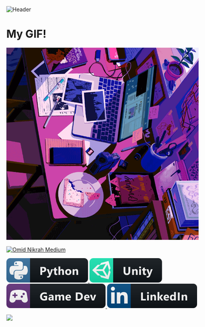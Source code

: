 
![Header](./https://github.com/mefamina/mefamina/blob/main/github-header-image%20(1).png?raw=true)

# My GIF!
![](https://github.com/mefamina/mefamina/blob/main/purplegif.gif)

<!--
**mefamina/mefamina** is a ✨ _special_ ✨ repository because its `README.md` (this file) appears on your GitHub profile.

Here are some ideas to get you started:

- 🔭 I’m currently working on ...
- 🌱 I’m currently learning ...
- 👯 I’m looking to collaborate on ...
- 🤔 I’m looking for help with ...
- 💬 Ask me about ...
- 📫 How to reach me: ...
- 😄 Pronouns: ...
- ⚡ Fun fact: ...
--> 
[![Omid Nikrah Medium](https://github-readme-medium.vercel.app/?username=arda.b.arduc)](https://medium.com/@arda.b.arduc)

<a href="#">
    <img src="https://github.com/MikeCodesDotNET/ColoredBadges/raw/master/svg/dev/languages/python.svg" alt="Unity" style="vertical-align:top margin:6px 4px">
  </a>
 <a href="#">
    <img src="https://github.com/MikeCodesDotNET/ColoredBadges/raw/master/svg/dev/frameworks/unity.svg" alt="Unity" style="vertical-align:top margin:6px 4px">
  </a>  
   <a href="#">
    <img src="https://github.com/MikeCodesDotNET/ColoredBadges/raw/master/svg/dev/misc/gamedev.svg" alt="GameDev" style="vertical-align:top margin:6px 4px">
  </a>  
  <a href="#">
    <img src="https://github.com/MikeCodesDotNET/ColoredBadges/raw/master/svg/social/linkedin.svg" alt="LinkedIn" style="vertical-align:top margin:6px 4px">
  </a>
  
![](https://komarev.com/ghpvc/?username=mefamina&color=blueviolet)

